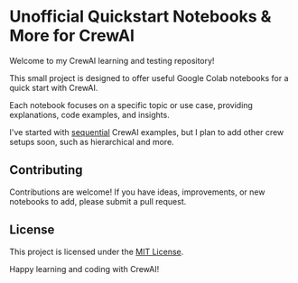 # Unofficial Quickstart Notebooks & More for CrewAI

Welcome to my CrewAI learning and testing repository! 

This small project is designed to offer useful Google Colab notebooks for a quick start with CrewAI.

Each notebook focuses on a specific topic or use case, providing explanations, code examples, and insights.

I've started with [sequential](https://github.com/alexfazio/crewAI-quickstart/blob/main/crewai_sequential_quickstart.ipynb) CrewAI examples, but I plan to add other crew setups soon, such as hierarchical and more.

## Contributing

Contributions are welcome! If you have ideas, improvements, or new notebooks to add, please submit a pull request.

## License

This project is licensed under the [MIT License](LICENSE).

Happy learning and coding with CrewAI!
